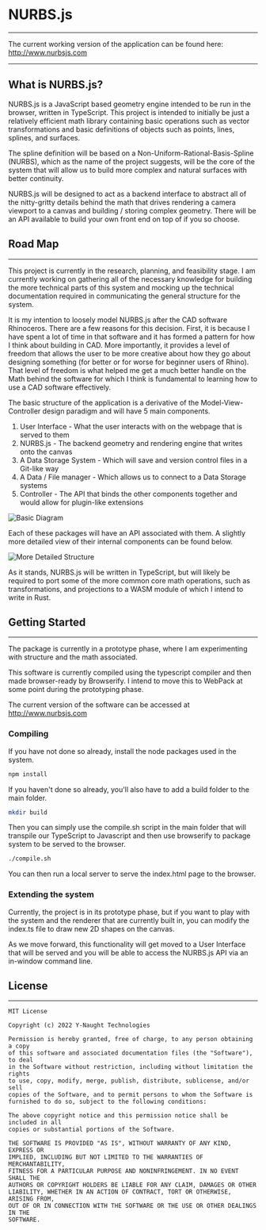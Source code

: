 # NURBS.js

---

The current working version of the application can be found here: http://www.nurbsjs.com

---

## What is NURBS.js?

NURBS.js is a JavaScript based geometry engine intended to be run in the browser, written in TypeScript.  This project is intended to initially be just a relatively efficient math library containing basic operations such as vector transformations and basic definitions of objects such as points, lines, splines, and surfaces. 

The spline definition will be based on a Non-Uniform-Rational-Basis-Spline (NURBS), which as the name of the project suggests, will be the core of the system that will allow us to build more complex and natural surfaces with better continuity. 

NURBS.js will be designed to act as a backend interface to abstract all of the nitty-gritty details behind the math that drives rendering a camera viewport to a canvas and building / storing complex geometry. There will be an API available to build your own front end on top of if you so choose. 


## Road Map

---

This project is currently in the research, planning, and feasibility stage. I am currently working on gathering all of the necessary knowledge for building the more technical parts of this system and mocking up the technical documentation required in communicating the general structure for the system.

It is my intention to loosely model NURBS.js after the CAD software Rhinoceros. There are a few reasons for this decision. First, it is because I have spent a lot of time in that software and it has formed a pattern for how I think about building in CAD. More importantly, it provides a level of freedom that allows the user to be more creative about how they go about designing something (for better or for worse for beginner users of Rhino). That level of freedom is what helped me get a much better handle on the Math behind the software for which I think is fundamental to learning how to use a CAD software effectively.

The basic structure of the application is a derivative of the Model-View-Controller design paradigm and will have 5 main components. 

1. User Interface - What the user interacts with on the webpage that is served to them
2. NURBS.js - The backend geometry and rendering engine that writes onto the canvas
3. A Data Storage System - Which will save and version control files in a Git-like way
4. A Data / File manager - Which allows us to connect to a Data Storage systems
5. Controller - The API that binds the other components together and would allow for plugin-like extensions



![Basic Diagram](./images/Basic_Structure.png)



Each of these packages will have an API associated with them. A slightly more detailed view of their internal components can be found below.

![More Detailed Structure](./images/Detailed_Overview.png)



As it stands, NURBS.js will be written in TypeScript, but will likely be required to port some of the more common core math operations, such as transformations, and projections to a WASM module of which I intend to write in Rust. 



## Getting Started

---

The package is currently in a prototype phase, where I am experimenting with structure and the math associated. 

This software is currently compiled using the typescript compiler and then made browser-ready by Browserify. I intend to move this to WebPack at some point during the prototyping phase.

The current version of the software can be accessed at http://www.nurbsjs.com


### Compiling

If you have not done so already, install the node packages used in the system.

```bash
npm install
```

If you haven't done so already, you'll also have to add a build folder to the main folder.

```bash
mkdir build
```

Then you can simply use the compile.sh script in the main folder that will transpile our TypeScript to Javascript and then use browserify to package system to be served to the browser. 

```bash
./compile.sh
```

You can then run a local server to serve the index.html page to the browser.



### Extending the system

Currently, the project is in its prototype phase, but if you want to play with the system and the renderer that are currently built in, you can modify the index.ts file to draw new 2D shapes on the canvas. 

As we move forward, this functionality will get moved to a User Interface that will be served and you will be able to access the NURBS.js API via an in-window command line.

## License

---

```
MIT License

Copyright (c) 2022 Y-Naught Technologies

Permission is hereby granted, free of charge, to any person obtaining a copy
of this software and associated documentation files (the "Software"), to deal
in the Software without restriction, including without limitation the rights
to use, copy, modify, merge, publish, distribute, sublicense, and/or sell
copies of the Software, and to permit persons to whom the Software is
furnished to do so, subject to the following conditions:

The above copyright notice and this permission notice shall be included in all
copies or substantial portions of the Software.

THE SOFTWARE IS PROVIDED "AS IS", WITHOUT WARRANTY OF ANY KIND, EXPRESS OR
IMPLIED, INCLUDING BUT NOT LIMITED TO THE WARRANTIES OF MERCHANTABILITY,
FITNESS FOR A PARTICULAR PURPOSE AND NONINFRINGEMENT. IN NO EVENT SHALL THE
AUTHORS OR COPYRIGHT HOLDERS BE LIABLE FOR ANY CLAIM, DAMAGES OR OTHER
LIABILITY, WHETHER IN AN ACTION OF CONTRACT, TORT OR OTHERWISE, ARISING FROM,
OUT OF OR IN CONNECTION WITH THE SOFTWARE OR THE USE OR OTHER DEALINGS IN THE
SOFTWARE.
```








